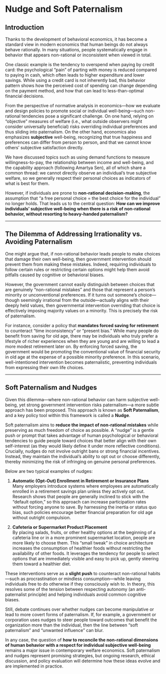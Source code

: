 # Nudge and Soft Paternalism

## Introduction
Thanks to the development of behavioral economics, it has become a standard view in modern economics that human beings do not always behave rationally. In many situations, people systematically engage in behavior that appears non-rational or inconsistent when viewed in total. 

One classic example is the tendency to overspend when paying by credit card: the psychological “pain” of parting with money is reduced compared to paying in cash, which often leads to higher expenditure and lower savings. While using a credit card is not inherently bad, this behavior pattern shows how the perceived cost of spending can change depending on the payment method, and how that can lead to less-than-optimal financial decisions.

From the perspective of normative analysis in economics—how we evaluate and design policies to promote social or individual well-being—such non-rational tendencies pose a significant challenge. On one hand, relying on “objective” measures of welfare (i.e., what outside observers might consider universally beneficial) risks overriding individual preferences and thus sliding into paternalism. On the other hand, economics also emphasizes **subjective** well-being, recognizing that true happiness and preferences can differ from person to person, and that we cannot know others’ subjective satisfaction directly.

We have discussed topics such as using demand functions to measure willingness-to-pay, the relationship between income and well-being, and the capability approach (following Amartya Sen), all of which share a common thread: we cannot directly observe an individual’s true subjective welfare, so we generally respect their personal choices as indicators of what is best for them.

However, if individuals are prone to **non-rational decision-making**, the assumption that “a free personal choice = the best choice for the individual” no longer holds. That leads us to the central question: **How can we improve individuals’ subjective well-being when there is a risk of non-rational behavior, without resorting to heavy-handed paternalism?**

---

## The Dilemma of Addressing Irrationality vs. Avoiding Paternalism
One might argue that, if non-rational behavior leads people to make choices that damage their own well-being, then government intervention should prevent them from making these mistakes. Indeed, requiring individuals to follow certain rules or restricting certain options might help them avoid pitfalls caused by cognitive or behavioral biases.

However, the government cannot easily distinguish between choices that are genuinely “non-rational mistakes” and those that represent a person’s minority or unconventional preferences. If it turns out someone’s choice—though seemingly irrational from the outside—actually aligns with their deeply held values, then governmental intervention overriding that choice is effectively imposing majority values on a minority. This is precisely the risk of paternalism.

For instance, consider a policy that **mandates forced saving for retirement** to counteract “time inconsistency” or “present bias.” While many people do benefit from saving for old age, there may be individuals who truly prefer a lifestyle of richer experiences when they are young and are willing to lead a more modest retirement later on. By enforcing forced saving, the government would be promoting the conventional value of financial security in old age at the expense of a possible minority preference. In this scenario, well-intentioned intervention becomes paternalistic, preventing individuals from expressing their own life choices.

---

## Soft Paternalism and Nudges
Given this dilemma—where non-rational behavior can harm subjective well-being, yet strong government intervention risks paternalism—a more subtle approach has been proposed. This approach is known as **Soft Paternalism**, and a key policy tool within this framework is called a **Nudge**.

Soft paternalism aims to **reduce the impact of non-rational mistakes** while preserving as much freedom of choice as possible. A “nudge” is a gentle push or prompt that takes advantage of human psychological or behavioral tendencies to guide people toward choices that better align with their own self-interest (as they would likely define it under more reflective conditions). Crucially, nudges do not involve outright bans or strong financial incentives. Instead, they maintain the individual’s ability to opt out or choose differently, thereby minimizing the risk of infringing on genuine personal preferences.

Below are two typical examples of nudges:

1. **Automatic (Opt-Out) Enrollment in Retirement or Insurance Plans**  
   Many employers introduce systems where employees are automatically enrolled in a retirement savings plan unless they actively opt out. Research shows that people are generally inclined to stick with the “default option,” so this approach can increase participation rates without forcing anyone to save. By harnessing the inertia or status quo bias, such policies encourage better financial preparation for old age without outright compulsion.

2. **Cafeteria or Supermarket Product Placement**  
   By placing salads, fruits, or other healthy options at the beginning of a cafeteria line or in a more prominent supermarket location, people are more likely to choose them. This “small tweak” in choice architecture increases the consumption of healthier foods without restricting the availability of other foods. It leverages the tendency for people to select options that are immediately visible and easy to pick up, gently steering them toward a healthier diet.

These interventions serve as a **slight push** to counteract non-rational habits—such as procrastination or mindless consumption—while leaving individuals free to do otherwise if they consciously wish to. In theory, this resolves some of the tension between respecting autonomy (an anti-paternalist principle) and helping individuals avoid common cognitive biases.

Still, debate continues over whether nudges can become manipulative or lead to more covert forms of paternalism. If, for example, a government or corporation uses nudges to steer people toward outcomes that benefit the organization more than the individual, then the line between “soft paternalism” and “unwanted influence” can blur.

In any case, the question of **how to reconcile the non-rational dimensions of human behavior with a respect for individual subjective well-being** remains a major issue in contemporary welfare economics. Soft paternalism and nudges represent promising strategies, but ongoing research, ethical discussion, and policy evaluation will determine how these ideas evolve and are implemented in practice.
